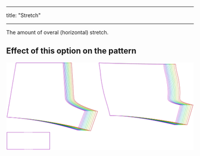 ***

title: "Stretch"

***

The amount of overal (horizontal) stretch.

## Effect of this option on the pattern

![This image shows the effect of this option by superimposing several variants that have a different value for this option](shin_stretch_sample.svg "Effect of this option on the pattern")
